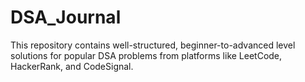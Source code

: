 # DSA_Journal
This repository contains well-structured, beginner-to-advanced level solutions for popular DSA problems from platforms like LeetCode, HackerRank, and CodeSignal. 
